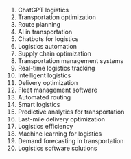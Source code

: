 1. ChatGPT logistics
2. Transportation optimization
3. Route planning
4. AI in transportation
5. Chatbots for logistics
6. Logistics automation
7. Supply chain optimization
8. Transportation management systems
9. Real-time logistics tracking
10. Intelligent logistics
11. Delivery optimization
12. Fleet management software
13. Automated routing
14. Smart logistics
15. Predictive analytics for transportation
16. Last-mile delivery optimization
17. Logistics efficiency
18. Machine learning for logistics
19. Demand forecasting in transportation
20. Logistics software solutions


